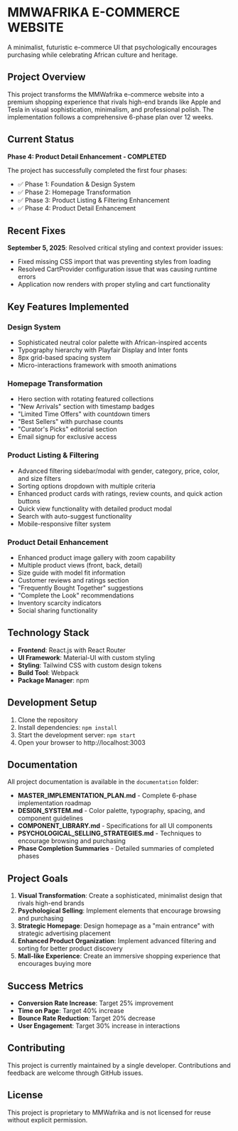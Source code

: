# MMWAFRIKA E-COMMERCE WEBSITE

A minimalist, futuristic e-commerce UI that psychologically encourages purchasing while celebrating African culture and heritage.

## Project Overview

This project transforms the MMWafrika e-commerce website into a premium shopping experience that rivals high-end brands like Apple and Tesla in visual sophistication, minimalism, and professional polish. The implementation follows a comprehensive 6-phase plan over 12 weeks.

## Current Status

**Phase 4: Product Detail Enhancement - COMPLETED**

The project has successfully completed the first four phases:
- ✅ Phase 1: Foundation & Design System
- ✅ Phase 2: Homepage Transformation
- ✅ Phase 3: Product Listing & Filtering Enhancement
- ✅ Phase 4: Product Detail Enhancement

## Recent Fixes

**September 5, 2025**: Resolved critical styling and context provider issues:
- Fixed missing CSS import that was preventing styles from loading
- Resolved CartProvider configuration issue that was causing runtime errors
- Application now renders with proper styling and cart functionality

## Key Features Implemented

### Design System
- Sophisticated neutral color palette with African-inspired accents
- Typography hierarchy with Playfair Display and Inter fonts
- 8px grid-based spacing system
- Micro-interactions framework with smooth animations

### Homepage Transformation
- Hero section with rotating featured collections
- "New Arrivals" section with timestamp badges
- "Limited Time Offers" with countdown timers
- "Best Sellers" with purchase counts
- "Curator's Picks" editorial section
- Email signup for exclusive access

### Product Listing & Filtering
- Advanced filtering sidebar/modal with gender, category, price, color, and size filters
- Sorting options dropdown with multiple criteria
- Enhanced product cards with ratings, review counts, and quick action buttons
- Quick view functionality with detailed product modal
- Search with auto-suggest functionality
- Mobile-responsive filter system

### Product Detail Enhancement
- Enhanced product image gallery with zoom capability
- Multiple product views (front, back, detail)
- Size guide with model fit information
- Customer reviews and ratings section
- "Frequently Bought Together" suggestions
- "Complete the Look" recommendations
- Inventory scarcity indicators
- Social sharing functionality

## Technology Stack

- **Frontend**: React.js with React Router
- **UI Framework**: Material-UI with custom styling
- **Styling**: Tailwind CSS with custom design tokens
- **Build Tool**: Webpack
- **Package Manager**: npm

## Development Setup

1. Clone the repository
2. Install dependencies: `npm install`
3. Start the development server: `npm start`
4. Open your browser to http://localhost:3003

## Documentation

All project documentation is available in the `documentation` folder:

- **MASTER_IMPLEMENTATION_PLAN.md** - Complete 6-phase implementation roadmap
- **DESIGN_SYSTEM.md** - Color palette, typography, spacing, and component guidelines
- **COMPONENT_LIBRARY.md** - Specifications for all UI components
- **PSYCHOLOGICAL_SELLING_STRATEGIES.md** - Techniques to encourage browsing and purchasing
- **Phase Completion Summaries** - Detailed summaries of completed phases

## Project Goals

1. **Visual Transformation**: Create a sophisticated, minimalist design that rivals high-end brands
2. **Psychological Selling**: Implement elements that encourage browsing and purchasing
3. **Strategic Homepage**: Design homepage as a "main entrance" with strategic advertising placement
4. **Enhanced Product Organization**: Implement advanced filtering and sorting for better product discovery
5. **Mall-like Experience**: Create an immersive shopping experience that encourages buying more

## Success Metrics

- **Conversion Rate Increase**: Target 25% improvement
- **Time on Page**: Target 40% increase
- **Bounce Rate Reduction**: Target 20% decrease
- **User Engagement**: Target 30% increase in interactions

## Contributing

This project is currently maintained by a single developer. Contributions and feedback are welcome through GitHub issues.

## License

This project is proprietary to MMWafrika and is not licensed for reuse without explicit permission.